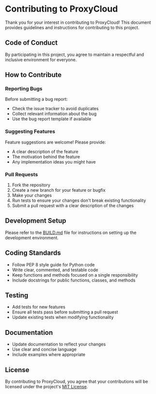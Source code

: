 # Contributing to ProxyCloud

Thank you for your interest in contributing to ProxyCloud! This document provides guidelines and instructions for contributing to this project.

## Code of Conduct

By participating in this project, you agree to maintain a respectful and inclusive environment for everyone.

## How to Contribute

### Reporting Bugs

Before submitting a bug report:
- Check the issue tracker to avoid duplicates
- Collect relevant information about the bug
- Use the bug report template if available

### Suggesting Features

Feature suggestions are welcome! Please provide:
- A clear description of the feature
- The motivation behind the feature
- Any implementation ideas you might have

### Pull Requests

1. Fork the repository
2. Create a new branch for your feature or bugfix
3. Make your changes
4. Run tests to ensure your changes don't break existing functionality
5. Submit a pull request with a clear description of the changes

## Development Setup

Please refer to the [BUILD.md](BUILD.md) file for instructions on setting up the development environment.

## Coding Standards

- Follow PEP 8 style guide for Python code
- Write clear, commented, and testable code
- Keep functions and methods focused on a single responsibility
- Include docstrings for public functions, classes, and methods

## Testing

- Add tests for new features
- Ensure all tests pass before submitting a pull request
- Update existing tests when modifying functionality

## Documentation

- Update documentation to reflect your changes
- Use clear and concise language
- Include examples where appropriate

## License

By contributing to ProxyCloud, you agree that your contributions will be licensed under the project's [MIT License](LICENSE).